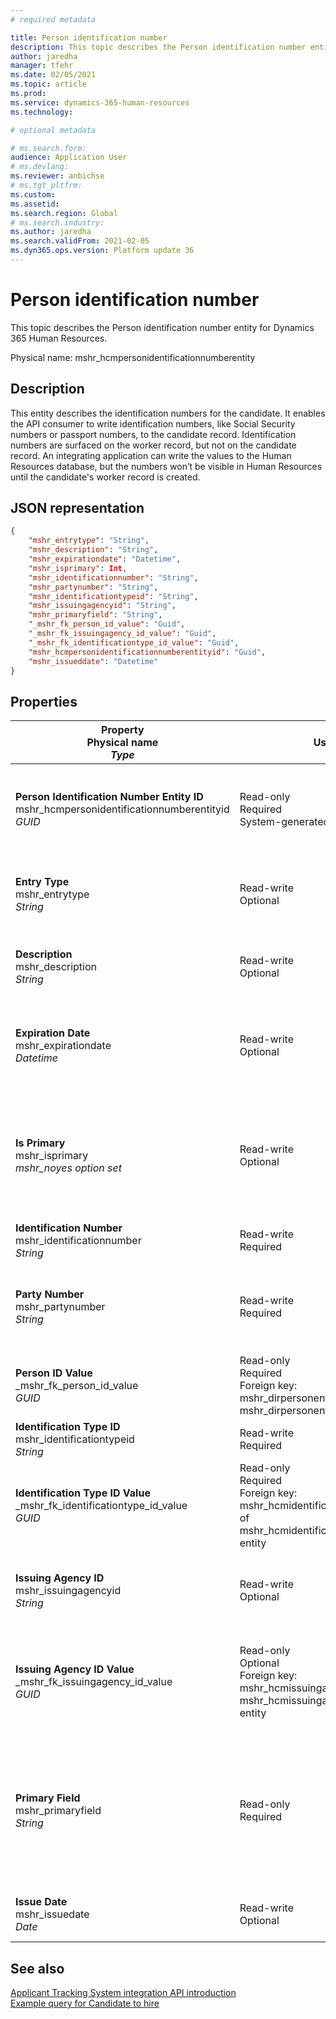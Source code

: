 ```yaml
---
# required metadata

title: Person identification number
description: This topic describes the Person identification number entity for Dynamics 365 Human Resources.
author: jaredha
manager: tfehr
ms.date: 02/05/2021
ms.topic: article
ms.prod: 
ms.service: dynamics-365-human-resources
ms.technology: 

# optional metadata

# ms.search.form: 
audience: Application User
# ms.devlang: 
ms.reviewer: anbichse
# ms.tgt_pltfrm: 
ms.custom: 
ms.assetid: 
ms.search.region: Global
# ms.search.industry: 
ms.author: jaredha
ms.search.validFrom: 2021-02-05
ms.dyn365.ops.version: Platform update 36
---
```


# Person identification number

This topic describes the Person identification number entity for Dynamics 365 Human Resources.

Physical name: mshr_hcmpersonidentificationnumberentity

## Description

This entity describes the identification numbers for the candidate. It enables the API consumer to write identification numbers, like Social Security numbers or passport numbers, to the candidate record. Identification numbers are surfaced on the worker record, but not on the candidate record. An integrating application can write the values to the Human Resources database, but the numbers won’t be visible in Human Resources until the candidate's worker record is created.

## JSON representation

```json
{
    "mshr_entrytype": "String",
    "mshr_description": "String",
    "mshr_expirationdate": "Datetime",
    "mshr_isprimary": Int,
    "mshr_identificationnumber": "String",
    "mshr_partynumber": "String",
    "mshr_identificationtypeid": "String",
    "mshr_issuingagencyid": "String",
    "mshr_primaryfield": "String",
    "_mshr_fk_person_id_value": "Guid",
    "_mshr_fk_issuingagency_id_value": "Guid",
    "_mshr_fk_identificationtype_id_value": "Guid",
    "mshr_hcmpersonidentificationnumberentityid": "Guid",
    "mshr_issueddate": "Datetime"
}
```

## Properties

| Property<br>**Physical name**<br>***Type*** | Use | Description |
| --- | --- | --- |
| **Person Identification Number Entity ID**<br>mshr_hcmpersonidentificationnumberentityid<br>*GUID* | Read-only<br>Required<br>System-generated | Unique primary identifier for the person identification number record. |
| **Entry Type**<br>mshr_entrytype<br>*String* | Read-write<br>Optional | Free value to reference the type of entry for the identification number. |
| **Description**<br>mshr_description<br>*String* | Read-write<br>Optional | The description of the identification number. |
| **Expiration Date**<br>mshr_expirationdate<br>*Datetime* | Read-write<br>Optional | The date on which the identification number or associated document expires. |
| **Is Primary**<br>mshr_isprimary<br>*mshr_noyes option set* | Read-write<br>Optional | Defines whether the identification number is the primary record for the person for this identification type. |
| **Identification Number**<br>mshr_identificationnumber<br>*String* | Read-write<br>Required | The identification number. |
| **Party Number**<br>mshr_partynumber<br>*String* | Read-write<br>Required | The identifier of the party (person) owning the identification number. |
| **Person ID Value**<br>_mshr_fk_person_id_value<br>*GUID* | Read-only<br>Required<br>Foreign key: mshr_dirpersonentityid of mshr_dirpersonentity entity | The unique identifier of the party (person). |
| **Identification Type ID**<br>mshr_identificationtypeid<br>*String* | Read-write<br>Required | The type of identification number. |
| **Identification Type ID Value**<br>_mshr_fk_identificationtype_id_value<br>*GUID* | Read-only<br>Required<br>Foreign key: mshr_hcmidentificationtypeentityid of mshr_hcmidentificationtypeentity entity | System-generated unique identifier of the identification type. |
| **Issuing Agency ID**<br>mshr_issuingagencyid<br>*String* | Read-write<br>Optional | The agency or organization issuing the identification number. |
| **Issuing Agency ID Value**<br>_mshr_fk_issuingagency_id_value<br>*GUID* | Read-only<br>Optional<br>Foreign key: mshr_hcmissuingagencyentityid of mshr_hcmissuingagencyentity entity | System-generated unique identifier of the agency issuing the identification number. |
| **Primary Field**<br>mshr_primaryfield<br>*String* | Read-only<br>Required | Field to be used as an identifier of the entity record. Combination of party number, identification type ID, and identification number. |
| **Issue Date**<br>mshr_issuedate<br>*Date* | Read-write<br>Optional | The date the identification number was issued. |

## See also

[Applicant Tracking System integration API introduction](hr-admin-integration-ats-api-introduction.md)<br>
[Example query for Candidate to hire](hr-admin-integration-ats-api-candidate-to-hire-example-query.md)

